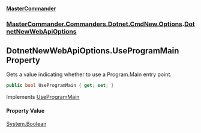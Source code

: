 #### [MasterCommander](MasterCommander.md 'MasterCommander')
### [MasterCommander.Commanders.Dotnet.CmdNew.Options](MasterCommander.Commanders.Dotnet.CmdNew.Options.md 'MasterCommander.Commanders.Dotnet.CmdNew.Options').[DotnetNewWebApiOptions](DotnetNewWebApiOptions.md 'MasterCommander.Commanders.Dotnet.CmdNew.Options.DotnetNewWebApiOptions')

## DotnetNewWebApiOptions.UseProgramMain Property

Gets a value indicating whether to use a Program.Main entry point.

```csharp
public bool UseProgramMain { get; set; }
```

Implements [UseProgramMain](IHasUseProgramMain.UseProgramMain.md 'MasterCommander.Commanders.Dotnet.CmdNew.Abstractions.IHasUseProgramMain.UseProgramMain')

#### Property Value
[System.Boolean](https://docs.microsoft.com/en-us/dotnet/api/System.Boolean 'System.Boolean')